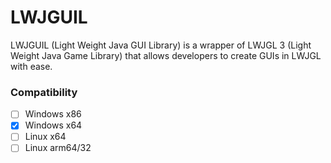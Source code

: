 # LWJGUIL
LWJGUIL (Light Weight Java GUI Library) is a wrapper of LWJGL 3 (Light Weight Java Game Library) that allows developers to create GUIs in LWJGL with ease.


### Compatibility

- [ ] Windows x86
- [x] Windows x64
- [ ] Linux x64
- [ ] Linux arm64/32
